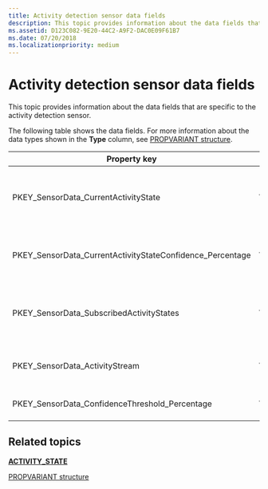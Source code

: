```yaml
---
title: Activity detection sensor data fields
description: This topic provides information about the data fields that are specific to the activity detection sensor.
ms.assetid: D123C082-9E20-44C2-A9F2-DAC0E09F61B7
ms.date: 07/20/2018
ms.localizationpriority: medium
---
```


# Activity detection sensor data fields


This topic provides information about the data fields that are specific to the activity detection sensor.

The following table shows the data fields. For more information about the data types shown in the **Type** column, see [PROPVARIANT structure](/windows/win32/api/propidlbase/ns-propidlbase-propvariant).

|Property key|Type|Required/Optional|Description|
| --- | --- | --- | --- |
|PKEY_SensorData_CurrentActivityState|VT_UI4|Required|An indication of the current activity state, expressed as a value of type [<strong>ACTIVITY_STATE</strong>](/windows-hardware/drivers/ddi/sensorsdef/ne-sensorsdef-activity_state).|
|PKEY_SensorData_CurrentActivityStateConfidence_Percentage|VT_UI2|Required|Confidence level of the sensor in indicating the current activity state.|
|PKEY_SensorData_SubscribedActivityStates|VT_UI4|Required|An indication of the subscribed activity state, expressed as a value of type [<strong>ACTIVITY_STATE</strong>](/windows-hardware/drivers/ddi/sensorsdef/ne-sensorsdef-activity_state).|
|PKEY_SensorData_ActivityStream|VT_BOOL|Required|Boolean value that is set to TRUE, if an activity stream is available.|
|PKEY_SensorData_ConfidenceThreshold_Percentage|VT_UI2|Required|A threshold value for the sensor's confidence level.|
 

## Related topics


[**ACTIVITY\_STATE**](/windows-hardware/drivers/ddi/sensorsdef/ne-sensorsdef-activity_state)

[PROPVARIANT structure](/windows/win32/api/propidlbase/ns-propidlbase-propvariant)

